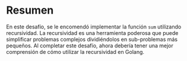 # Resumen

En este desafío, se le encomendó implementar la función `sum` utilizando recursividad. La recursividad es una herramienta poderosa que puede simplificar problemas complejos dividiéndolos en sub-problemas más pequeños. Al completar este desafío, ahora debería tener una mejor comprensión de cómo utilizar la recursividad en Golang.
